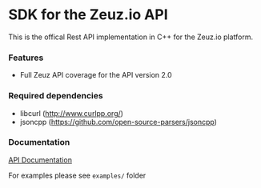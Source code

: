 # SDK for the Zeuz.io API
This is the offical Rest API implementation in C++ for the Zeuz.io platform.

### Features
- Full Zeuz API coverage for the API version 2.0

### Required dependencies
- libcurl (http://www.curlpp.org/)
- jsoncpp (https://github.com/open-source-parsers/jsoncpp)

### Documentation

[API Documentation](https://app.swaggerhub.com/apis/gportal/zzapi-external-api/2.0)

For examples please see `examples/` folder